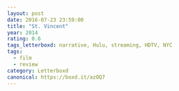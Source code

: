 ```yaml
---
layout: post 
date: 2016-07-23 23:59:00
title: "St. Vincent"
year: 2014
rating: 0.6
tags_letterboxd: narrative, Hulu, streaming, HDTV, NYC
tags:
  - film
  - review
category: Letterboxd
canonical: https://boxd.it/azOQ7
---
```


